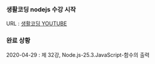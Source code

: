 ### 생활코딩 nodejs 수강 시작  

URL : [생활코딩 YOUTUBE](https://www.youtube.com/watch?v=3RS_A87IAPA&list=PLuHgQVnccGMA9QQX5wqj6ThK7t2tsGxjm&index=1)  

### 완료 상황 
2020-04-29 : 제 32강, Node.js-25.3.JavaScript-함수의 출력 